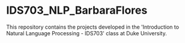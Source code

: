 # IDS703_NLP_BarbaraFlores
This repository contains the projects developed in the 'Introduction to Natural Language Processing - IDS703' class at Duke University.
